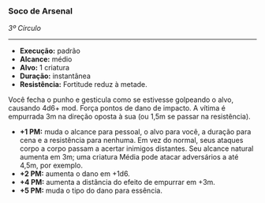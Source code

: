 ### Soco de Arsenal
*3º Círculo*
___
- **Execução:** padrão
- **Alcance:** médio
- **Alvo:** 1 criatura
- **Duração:** instantânea
- **Resistência:** Fortitude reduz à metade.


Você fecha o punho e gesticula como se estivesse golpeando o alvo, causando 4d6+ mod. Força pontos de dano de impacto. A vítima é empurrada 3m na direção oposta à sua (ou 1,5m se passar na resistência).

- **+1 PM:** muda o alcance para pessoal, o alvo para você, a duração para cena e a resistência para nenhuma. Em vez do normal, seus ataques corpo a corpo passam a acertar inimigos distantes. Seu alcance natural aumenta em 3m; uma criatura Média pode atacar adversários a até 4,5m, por exemplo.
- **+2 PM:** aumenta o dano em +1d6.
- **+4 PM:** aumenta a distância do efeito de empurrar em +3m.
- **+5 PM:** muda o tipo do dano para essência.